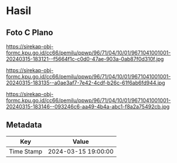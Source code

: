 # Hasil

## Foto C Plano

https://sirekap-obj-formc.kpu.go.id/cc66/pemilu/ppwp/96/71/04/10/01/9671041001001-20240315-183121--f5664f1c-c0d0-47ae-903a-0ab87f0d310f.jpg

https://sirekap-obj-formc.kpu.go.id/cc66/pemilu/ppwp/96/71/04/10/01/9671041001001-20240315-183135--a0ae3af7-7e42-4cdf-b26c-61f6ab6fd944.jpg

https://sirekap-obj-formc.kpu.go.id/cc66/pemilu/ppwp/96/71/04/10/01/9671041001001-20240315-183146--093246c6-aa49-4b4a-abc1-f8a2a75492cb.jpg


## Metadata

| Key        | Value               |
| ---------- | ------------------- |
| Time Stamp | 2024-03-15 19:00:00 |



